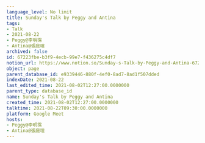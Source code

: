 ```yaml
---
language_level: No limit
title: Sunday's Talk by Peggy and Antina
tags:
- Talk
- 2021-08-22
- Peggy@李明霈
- Antina@張庭瑄
archived: false
id: 67223fbe-b3f9-4ecb-99e7-f436275c4df7
notion_url: https://www.notion.so/Sunday-s-Talk-by-Peggy-and-Antina-67223fbeb3f94ecb99e7f436275c4df7
object: page
parent_database_id: e9339446-880f-4ef0-8ad7-8ad1f507dded
indexDate: 2021-08-22
last_edited_time: 2021-08-02T12:27:00.0000000
parent_type: database_id
name: Sunday's Talk by Peggy and Antina
created_time: 2021-08-02T12:27:00.0000000
talktime: 2021-08-22T09:30:00.0000000
platform: Google Meet
hosts:
- Peggy@李明霈
- Antina@張庭瑄
---
```







